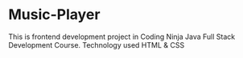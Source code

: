 # Music-Player
This is frontend development project in Coding Ninja Java Full Stack Development Course. Technology used HTML &amp; CSS
